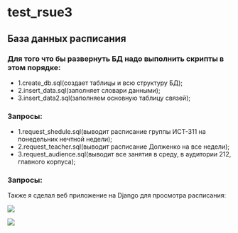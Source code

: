 # test_rsue3

## База данных расписания

### Для того что бы развернуть БД надо выполнить скрипты в этом порядке:
 - 1.create_db.sql(создает таблицы и всю структуру БД);
 - 2.insert_data.sql(заполняет словари данными);
 - 3.insert_data2.sql(заполняем основную таблицу связей);

### Запросы:
 - 1.request_shedule.sql(выводит расписание группы ИСТ-311 на понедельник нечтной недели);
 - 2.request_teacher.sql(выводит расписание Долженко на все недели);
 - 3.request_audience.sql(выводит все занятия в среду, в аудитории 212, главного корпуса);

### Запросы:

Также я сделал веб приложение на Django для просмотра расписания:

![](//https://ibb.co/L63kjQg/150x100)

![](//https://ibb.co/YLS0QW3/150x100)
